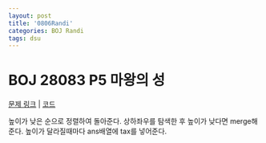 ```yaml
---
layout: post
title: '0806Randi'
categories: BOJ Randi
tags: dsu
---
```

# BOJ 28083 P5 마왕의 성
[문제 링크](https://www.acmicpc.net/problem/28083)
|
[코드](https://www.acmicpc.net/source/82095470)

높이가 낮은 순으로 정렬하여 돌아준다. 상하좌우를 탐색한 후 높이가 낮다면 merge해준다. 높이가 달라질때마다 ans배열에 tax를 넣어준다.
